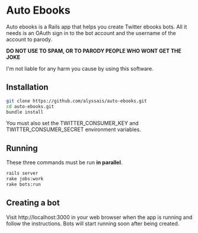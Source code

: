 # Auto Ebooks

Auto ebooks is a Rails app that helps you create Twitter ebooks bots. All it needs is an OAuth sign in to the bot account and the username of the account to parody.

**DO NOT USE TO SPAM, OR TO PARODY PEOPLE WHO WONT GET THE JOKE**

I'm not liable for any harm you cause by using this software.

## Installation

```sh
git clone https://github.com/alyssais/auto-ebooks.git
cd auto-ebooks.git
bundle install
```

You must also set the TWITTER_CONSUMER_KEY and TWITTER_CONSUMER_SECRET environment variables.

## Running

These three commands must be run **in parallel**.

```sh
rails server
rake jobs:work
rake bots:run
```

## Creating a bot

Visit http://localhost:3000 in your web browser when the app is running and follow the instructions. Bots will start running soon after being created.
